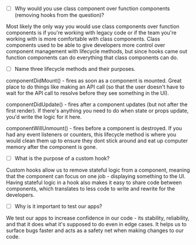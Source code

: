 - [ ] Why would you use class component over function components (removing hooks from the question)?

Most likely the only way you would use class components over function components is if you're working with legacy code or if the team you're working with is more comfortable with class components. Class components used to be able to give developers more control over component management with lifecycle methods, but since hooks came out function components can do everything that class components can do.

- [ ] Name three lifecycle methods and their purposes.

componentDidMount() - fires as soon as a component is mounted. Great place to do things like making an API call (so that the user doesn't have to wait for the API call to resolve before they see something in the UI).

componentDidUpdate() - fires after a component updates (but not after the first render). If there's anything you need to do when state or props update, you'd write the logic for it here.

componentWillUnmount() - fires before a component is destroyed. If you had any event listeners or counters, this lifecycle method is where you would clean them up to ensure they dont stick around and eat up computer memory after the component is gone.

- [ ] What is the purpose of a custom hook?

Custom hooks allow us to remove stateful logic from a component, meaning that the component can focus on one job - displaying something to the UI. Having stateful logic in a hook also makes it easy to share code between components, which translates to less code to write and rewrite for the developers. 

- [ ] Why is it important to test our apps?

We test our apps to increase confidence in our code - its stability, reliability, and that it does what it's supposed to do even in edge cases. It helps us to surface bugs faster and acts as a safety net when making changes to our code.